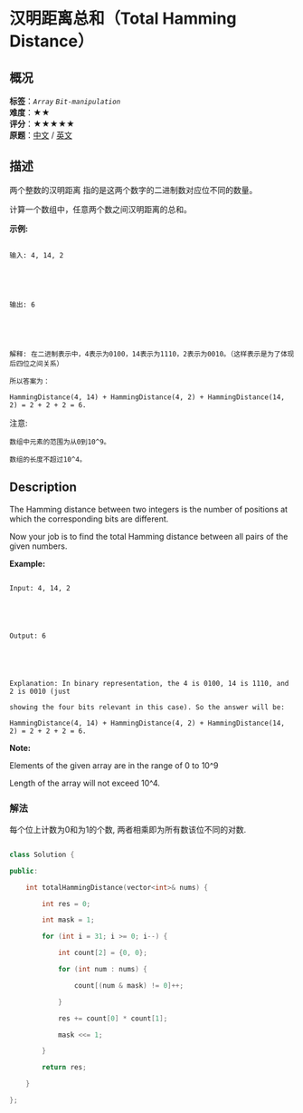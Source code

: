 # 汉明距离总和（Total Hamming Distance）
## 概况
**标签**：*`Array`*  *`Bit-manipulation`*<br>
**难度**：★★<br>
**评分**：★★★★★<br>
**原题**：[中文](https://leetcode-cn.com/problems/total-hamming-distance) / [英文](https://leetcode.com/problems/total-hamming-distance)
## 描述

两个整数的汉明距离 指的是这两个数字的二进制数对应位不同的数量。



计算一个数组中，任意两个数之间汉明距离的总和。



**示例:**

```

输入: 4, 14, 2





输出: 6





解释: 在二进制表示中，4表示为0100，14表示为1110，2表示为0010。（这样表示是为了体现后四位之间关系）

所以答案为：

HammingDistance(4, 14) + HammingDistance(4, 2) + HammingDistance(14, 2) = 2 + 2 + 2 = 6.

```





注意:





	数组中元素的范围为从0到10^9。

	数组的长度不超过10^4。



## Description

The Hamming distance between two integers is the number of positions at which the corresponding bits are different.



Now your job is to find the total Hamming distance between all pairs of the given numbers.





**Example:**

```

Input: 4, 14, 2





Output: 6





Explanation: In binary representation, the 4 is 0100, 14 is 1110, and 2 is 0010 (just

showing the four bits relevant in this case). So the answer will be:

HammingDistance(4, 14) + HammingDistance(4, 2) + HammingDistance(14, 2) = 2 + 2 + 2 = 6.

```



**Note:**





Elements of the given array are in the range of 0  to 10^9

Length of the array will not exceed 10^4. 





### 解法

每个位上计数为0和为1的个数, 两者相乘即为所有数该位不同的对数.

```c++

class Solution {

public:

    int totalHammingDistance(vector<int>& nums) {

        int res = 0;

        int mask = 1;

        for (int i = 31; i >= 0; i--) {

            int count[2] = {0, 0};

            for (int num : nums) {

                count[(num & mask) != 0]++;

            }

            res += count[0] * count[1];

            mask <<= 1;

        }

        return res;

    }

};

```